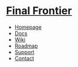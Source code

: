 # [Final Frontier](https://final-frontier.tanagra.enterprises)

- [Homepage](https://final-frontier.tanagra.enterprises)
- [Docs]()
- [Wiki](https://github.com/Tanagra-Enterprises/.github/wiki)
- [Roadmap](https://github.com/Tanagra-Enterprises/.github/projects?query=is%3Aopen)
- [Support](https://github.com/Tanagra-Enterprises/.github/issues)
- [Contact]()
